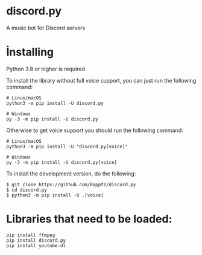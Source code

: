 # discord.py
A music bot for Discord servers

# İnstalling
Python 3.8 or higher is required

To install the library without full voice support, you can just run the following command:
```
# Linux/macOS
python3 -m pip install -U discord.py

# Windows
py -3 -m pip install -U discord.py
```

Otherwise to get voice support you should run the following command:
```
# Linux/macOS
python3 -m pip install -U "discord.py[voice]"

# Windows
py -3 -m pip install -U discord.py[voice]
```
To install the development version, do the following:
```
$ git clone https://github.com/Rapptz/discord.py
$ cd discord.py
$ python3 -m pip install -U .[voice]
```

# Libraries that need to be loaded:
```
pip install ffmpeg
pip install discord.py
pip install youtube-dl
```
